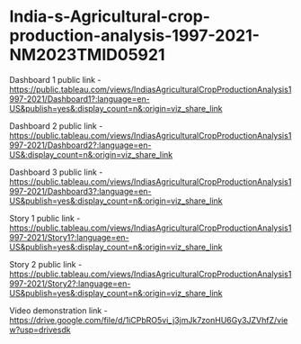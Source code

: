# India-s-Agricultural-crop-production-analysis-1997-2021-NM2023TMID05921

Dashboard 1 public link - https://public.tableau.com/views/IndiasAgriculturalCropProductionAnalysis1997-2021/Dashboard1?:language=en-US&publish=yes&:display_count=n&:origin=viz_share_link

Dashboard 2 public link - https://public.tableau.com/views/IndiasAgriculturalCropProductionAnalysis1997-2021/Dashboard2?:language=en-US&:display_count=n&:origin=viz_share_link

Dashboard 3 public link - https://public.tableau.com/views/IndiasAgriculturalCropProductionAnalysis1997-2021/Dashboard3?:language=en-US&publish=yes&:display_count=n&:origin=viz_share_link

 Story 1 public link - https://public.tableau.com/views/IndiasAgriculturalCropProductionAnalysis1997-2021/Story1?:language=en-US&publish=yes&:display_count=n&:origin=viz_share_link

Story 2 public link - https://public.tableau.com/views/IndiasAgriculturalCropProductionAnalysis1997-2021/Story2?:language=en-US&publish=yes&:display_count=n&:origin=viz_share_link

Video demonstration link - https://drive.google.com/file/d/1iCPbRO5vi_j3jmJk7zonHU6Gy3JZVhfZ/view?usp=drivesdk
